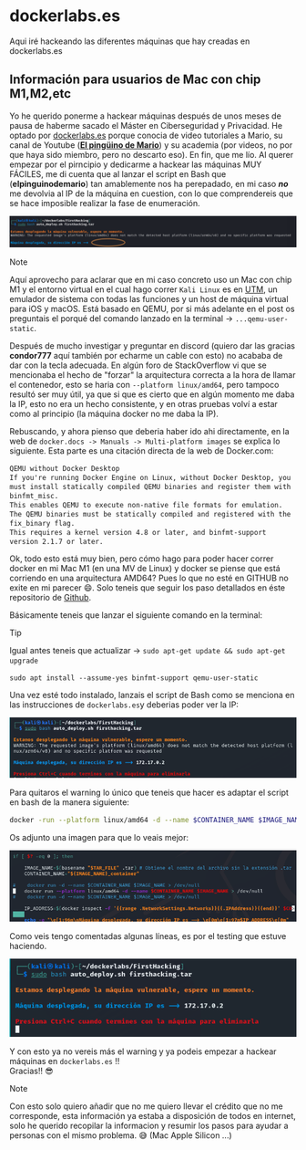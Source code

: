 # dockerlabs.es
Aqui iré hackeando las diferentes máquinas que hay creadas en dockerlabs.es


## Información para usuarios de Mac con chip M1,M2,etc

Yo he querido ponerme a hackear máquinas después de unos meses de pausa de haberme sacado el Máster en Ciberseguridad y Privacidad. He optado por <a href="https://dockerlabs.es">dockerlabs.es</a> porque conocia de video tutoriales a Mario, su canal de Youtube (<a href="https://www.youtube.com/channel/UCGLfzfKRUsV6BzkrF1kJGsg"><b>El pingüino de Mario</b></a>) y su academia (por videos, no por que haya sido miembro, pero no descarto eso). En fin, que me lío.
Al querer empezar por el pirncipio y dedicarme a hackear las máquinas MUY FÁCILES, me di cuenta que al lanzar el script en Bash que (<b>elpinguinodemario</b>) tan amablemente nos ha perepadado, en mi caso <b><i>no</i></b> me devolvia al IP de la máquina en cuestion, con lo que comprendereis que se hace imposible realizar la fase de enumeración.

<p align="center">
  <img src="imgs/error_script_dockerlabs.es.png">
</p>

>[!NOTE]
> Aquí aprovecho para aclarar que en mi caso concreto uso un Mac con chip M1 y el entorno virtual en el cual hago correr ```Kali Linux``` es en <a href="https://github.com/utmapp/UTM">UTM</a>, un emulador de sistema con todas las funciones y un host de máquina virtual para iOS y macOS. Está basado en QEMU, por si más adelante en el post os preguntais el porqué del comando lanzado en la terminal -> ```...qemu-user-static```.

Después de mucho investigar y preguntar en discord (quiero dar las gracias <b>condor777</b> aquí también por echarme un cable con esto) no acababa de dar con la tecla adecuada.
En algún foro de StackOverflow vi que se mencionaba el hecho de "forzar" la arquitectura correcta a la hora de llamar el contenedor, esto se haria con ```--platform linux/amd64```, pero tampoco resultó ser muy útil, ya que si que es cierto que en algún momento me daba la IP, esto no era un hecho consistente, y en otras pruebas volví a estar como al principio (la máquina docker no me daba la IP).

Rebuscando, y ahora pienso que deberia haber ido ahi directamente, en la web de ```docker.docs -> Manuals -> Multi-platform images``` se explica lo siguiente. Esta parte es una citación directa de la web de Docker.com:

```
QEMU without Docker Desktop
If you're running Docker Engine on Linux, without Docker Desktop, you must install statically compiled QEMU binaries and register them with binfmt_misc.
This enables QEMU to execute non-native file formats for emulation. The QEMU binaries must be statically compiled and registered with the fix_binary flag.
This requires a kernel version 4.8 or later, and binfmt-support version 2.1.7 or later.
```
Ok, todo esto está muy bien, pero cómo hago para poder hacer correr docker en mi Mac M1 (en una MV de Linux) y docker se piense que está corriendo en una arquitectura AMD64? Pues lo que no esté en GITHUB no exite en mi parecer 😄.
Solo teneis que seguir los paso detallados en éste repositorio de <a href="https://github.com/actions/runner-images/issues/2095">Github</a>.

Básicamente teneis que lanzar el siguiente comando en la terminal:

>[!TIP]
>Igual antes teneis que actualizar -> ```sudo apt-get update && sudo apt-get upgrade```

```linux
sudo apt install --assume-yes binfmt-support qemu-user-static
```

Una vez esté todo instalado, lanzais el script de Bash como se menciona en las instrucciones de ```dockerlabs.es```y deberias poder ver la IP:

<p align="center">
  <img src="imgs/error_script_dockerlabs.es_2.png">
</p>

Para quitaros el warning lo único que teneis que hacer es adaptar el script en bash de la manera siguiente:

```bash
docker -run --platform linux/amd64 -d --name $CONTAINER_NAME $IMAGE_NAME > /dev/null
```

Os adjunto una imagen para que lo veais mejor:

<p align="center">
  <img src="imgs/error_script_dockerlabs.es_3.png">
</p>

Como veis tengo comentadas algunas líneas, es por el testing que estuve haciendo.

<p align="center">
  <img src="imgs/error_script_dockerlabs.es_4.png">
</p>

Y con esto ya no vereis más el warning y ya podeis empezar a hackear máquinas en ```dockerlabs.es``` !!<br>
Gracias!! 😎

>[!NOTE]
> Con esto solo quiero añadir que no me quiero llevar el crédito que no me corresponde, esta información ya estaba a disposición de todos en internet, solo he querido recopilar la informacion y resumir los pasos para ayudar a personas con el mismo problema. 😅 (Mac Apple Silicon ...)
